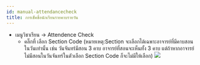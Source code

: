 ```yaml
---
id: manual-attendancecheck
title: การเช็คชื่อนักเรียนรายคาบรายวัน
---
```

* เมนูวิชาเรียน -> Attendence Check
    * คลิ๊กที่ เลือก Section Code (หมายเหตุ:Section จะเลือกได้เฉพาะอาจารย์ที่มีคาบสอนในวันเท่านั้น เช่น วันจันทร์มีสอน 3 คาบ อาจารย์ที่สอนจะเห็นทั้ง 3 คาบ แต่ถ้าหากอาจารย์ไม่มีสอนในวันจันทร์ในตัวเลือก Section Code ก็จะไม่มีให้เลือก)
![](https://drive.google.com/thumbnail?id=1xt4iDbPUw4mkhENIN_DcD9F8ImeskP9I&sz=w1000-h640)
